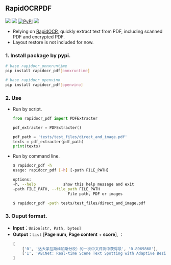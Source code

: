 ## RapidOCRPDF
<p>
    <a href=""><img src="https://img.shields.io/badge/Python->=3.7,<=3.10-aff.svg"></a>
    <a href=""><img src="https://img.shields.io/badge/OS-Linux%2C%20Win%2C%20Mac-pink.svg"></a>
    <a href="https://pypi.org/project/rapidocr-pdf/"><img alt="PyPI" src="https://img.shields.io/pypi/v/rapidocr-pdf"></a>
    <a href="https://pepy.tech/project/rapidocr-pdf"><img src="https://static.pepy.tech/personalized-badge/rapidocr-pdf?period=total&units=abbreviation&left_color=grey&right_color=blue&left_text=Downloads"></a>
</p>

- Relying on [RapidOCR](https://github.com/RapidAI/RapidOCR), quickly extract text from PDF, including scanned PDF and encrypted PDF.
- Layout restore is not included for now.


### 1. Install package by pypi.
   ```bash
   # base rapidocr_onnxruntime
   pip install rapidocr_pdf[onnxruntime]

   # base rapidocr_openvino
   pip install rapidocr_pdf[openvino]
   ```

### 2. Use
- Run by script.
    ```python
    from rapidocr_pdf import PDFExtracter

    pdf_extracter = PDFExtracter()

    pdf_path = 'tests/test_files/direct_and_image.pdf'
    texts = pdf_extracter(pdf_path)
    print(texts)
    ```
- Run by command line.
    ```bash
    $ rapidocr_pdf -h
    usage: rapidocr_pdf [-h] [-path FILE_PATH]

    options:
    -h, --help            show this help message and exit
    -path FILE_PATH, --file_path FILE_PATH
                            File path, PDF or images

    $ rapidocr_pdf -path tests/test_files/direct_and_image.pdf
    ```
### 3. Ouput format.
   - **Input**：`Union[str, Path, bytes]`
   - **Output**：`List` \[**Page num**, **Page content** + **score**\], ：
       ```python
       [
           ['0', '达大学拉斯维加斯分校）的一次中文评测中获得最', '0.8969868'],
           ['1', 'ABCNet: Real-time Scene Text Spotting with Adaptive Bezier-Curve Network∗\nYuliang Liu‡†', '0.8969868'],
       ]
       ```
